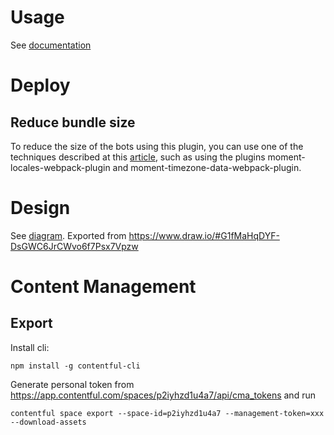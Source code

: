# Usage
 See [documentation](https://docs.botonic.io/plugins/plugin-contentful)

# Deploy
## Reduce bundle size
 To reduce the size of the bots using this plugin, you can use one of the techniques described at
 this [article](https://medium.com/@Memija/less-is-more-with-moment-and-moment-timezone-d7afbab34df3),
 such as using the plugins moment-locales-webpack-plugin and moment-timezone-data-webpack-plugin.

# Design
 See [diagram](/packages/botonic-plugin-contentful/doc/class-diagram.png). Exported from https://www.draw.io/#G1fMaHqDYF-DsGWC6JrCWvo6f7Psx7Vpzw

# Content Management
## Export 
Install cli:
```
npm install -g contentful-cli
```

Generate personal token from https://app.contentful.com/spaces/p2iyhzd1u4a7/api/cma_tokens and run
````
contentful space export --space-id=p2iyhzd1u4a7 --management-token=xxx --download-assets
````
